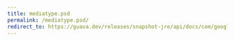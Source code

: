 ```yaml
---
title: mediatype.psd
permalink: /mediatype.psd/
redirect_to: https://guava.dev/releases/snapshot-jre/api/docs/com/google/common/net/MediaType.html#PSD
---
```

